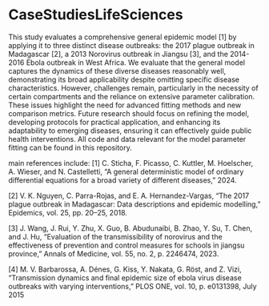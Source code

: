 # CaseStudiesLifeSciences

This study evaluates a comprehensive general epidemic model [1] by applying it to three distinct disease outbreaks: the 2017 plague outbreak in Madagascar [2], a 2013 Norovirus outbreak in Jiangsu [3], and the 2014-2016 Ebola outbreak in West Africa. We evaluate that the general model captures the dynamics of these diverse diseases reasonably well, demonstrating its broad applicability despite omitting specific disease characteristics. However, challenges remain, particularly in the necessity of certain compartments and the reliance on extensive parameter calibration. These issues highlight the need for advanced fitting methods and new comparison metrics. Future research should focus on refining the model, developing protocols for practical application, and enhancing its adaptability to emerging diseases, ensuring it can effectively guide public health interventions. All code and data relevant for the model parameter fitting can be found in this repository.


main references include:
[1] C. Sticha, F. Picasso, C. Kuttler, M. Hoelscher, A. Wieser, and N. Castelletti, “A general deterministic
model of ordinary differential equations for a broad variety of different diseases,” 2024.

[2] V. K. Nguyen, C. Parra-Rojas, and E. A. Hernandez-Vargas, “The 2017 plague outbreak in Madagascar:
Data descriptions and epidemic modelling,” Epidemics, vol. 25, pp. 20–25, 2018.

[3] J. Wang, J. Rui, Y. Zhu, X. Guo, B. Abudunaibi, B. Zhao, Y. Su, T. Chen, and J. Hu, “Evaluation of
the transmissibility of norovirus and the effectiveness of prevention and control measures for schools in
jiangsu province,” Annals of Medicine, vol. 55, no. 2, p. 2246474, 2023.

[4] M. V. Barbarossa, A. Dénes, G. Kiss, Y. Nakata, G. Röst, and Z. Vizi, “Transmission dynamics and
final epidemic size of ebola virus disease outbreaks with varying interventions,” PLOS ONE, vol. 10,
p. e0131398, July 2015
